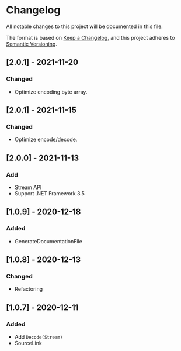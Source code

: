 # Changelog

All notable changes to this project will be documented in this file.

The format is based on [Keep a Changelog](https://keepachangelog.com/en/1.0.0/),
and this project adheres to [Semantic Versioning](https://semver.org/spec/v2.0.0.html).

## [2.0.1] - 2021-11-20
### Changed
- Optimize encoding byte array.

## [2.0.1] - 2021-11-15
### Changed
- Optimize encode/decode.

## [2.0.0] - 2021-11-13
### Add
- Stream API
- Support .NET Framework 3.5

## [1.0.9] - 2020-12-18
### Added

- GenerateDocumentationFile

## [1.0.8] - 2020-12-13
### Changed

- Refactoring

## [1.0.7] - 2020-12-11
### Added

- Add `Decode(Stream)`
- SourceLink